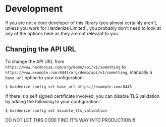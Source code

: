 # Development

If you are not a core developer of this library (you almost certainly aren't, unless you work for Hardenize Limited), you probably don't need to look at any of the options here as they are not relevant to you.

## Changing the API URL

To change the API URL from `https://www.hardenize.com/org/demo/api/v1/something` to
`https://www.example.com:8443/org/demo/api/v1/something`, manually a `base_url` option to your configuration:

```shell
$ hardenize config set base_url https://example.com:8443
```

If there is a self signed certificate involved, you can disable TLS validation by adding the
following to your configuration:

```shell
$ hardenize config set disable_tls_validation
```

DO NOT LET THIS CODE FIND IT'S WAY INTO PRODUCTION!!!
